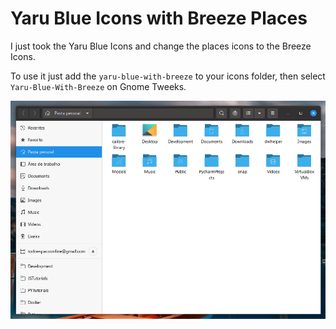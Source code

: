 # Yaru Blue Icons with Breeze Places

I just took the Yaru Blue Icons and change the places icons to the Breeze Icons.

To use it just add the `yaru-blue-with-breeze` to your icons folder, then select `Yaru-Blue-With-Breeze` on Gnome Tweeks.

![Screenshot](https://raw.githubusercontent.com/luizomf/yaru-blue-with-breeze-icons/master/screenshots/s1.png)
